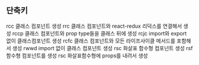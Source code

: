 ## 단축키  

rcc	클래스 컴포넌트 생성
rrc	클래스 컴포넌트와 react-redux 리덕스를 연결해서 생성
rccp	클래스 컴포넌트와 prop type들을 클래스 뒤에 생성
rcjc	import와 export 없이 클래스컴포넌트 생성
rcfc	클래스 컴포넌트와 모든 라이프사이클 메서드를 포함해서 생성
rwwd	import 없이 클래스 컴포넌트 생성
rsc	화살표 함수형 컴포넌트 생성
rsf	함수형 컴포넌트를 생성
rsc	화살표함수형에 props를 내려서 생성
